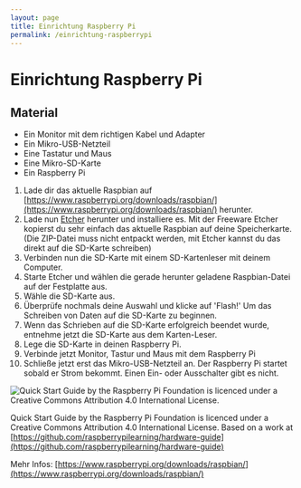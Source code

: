 ```yaml
---
layout: page
title: Einrichtung Raspberry Pi
permalink: /einrichtung-raspberrypi
---
```

# Einrichtung Raspberry Pi

## Material

* Ein Monitor mit dem richtigen Kabel und Adapter
* Ein Mikro-USB-Netzteil
* Eine Tastatur und Maus
* Eine Mikro-SD-Karte
* Ein Raspberry Pi


1. Lade dir das aktuelle Raspbian auf [](https://www.raspberrypi.org/downloads/raspbian/)<span class="glyphicon glyphicon-download-alt" aria-hidden="true">[https://www.raspberrypi.org/downloads/raspbian/](https://www.raspberrypi.org/downloads/raspbian/)</span> herunter.
2. Lade nun [](https://etcher.io/)<span class="glyphicon glyphicon-download-alt" aria-hidden="true">[Etcher](https://etcher.io/)</span> herunter und installiere es. Mit der Freeware Etcher kopierst du sehr einfach das aktuelle Raspbian auf deine Speicherkarte. (Die ZIP-Datei muss nicht entpackt werden, mit Etcher kannst du das direkt auf die SD-Karte schreiben)
3. Verbinden nun die SD-Karte mit einem SD-Kartenleser mit deinem Computer.
4. Starte Etcher und wählen die gerade herunter geladene Raspbian-Datei auf der Festplatte aus.
5. Wähle die SD-Karte aus.
6. Überprüfe nochmals  deine Auswahl und klicke auf 'Flash!' Um das Schreiben von Daten auf die SD-Karte zu beginnen.
7. Wenn das Schrieben auf die SD-Karte erfolgreich beendet wurde, entnehme jetzt die SD-Karte aus dem Karten-Leser.
8. Lege die SD-Karte in deinen Raspberry Pi.
9. Verbinde jetzt Monitor, Tastur und Maus mit dem Raspberry Pi
10. Schließe jetzt erst das Mikro-USB-Netzteil an. Der Raspberry Pi startet sobald er Strom bekommt. Einen Ein- oder Ausschalter gibt es nicht.

![Quick Start Guide by the Raspberry Pi Foundation is licenced under a Creative Commons Attribution 4.0 International License.](https://github.com/raspberrypilearning/hardware-guide/raw/master/images/plug-in.gif)

Quick Start Guide by the Raspberry Pi Foundation is licenced under a Creative Commons Attribution 4.0 International License. Based on a work at [https://github.com/raspberrypilearning/hardware-guide](https://github.com/raspberrypilearning/hardware-guide)

Mehr Infos: [https://www.raspberrypi.org/downloads/raspbian/](https://www.raspberrypi.org/downloads/raspbian/)
